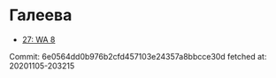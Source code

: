 # Галеева
- [27: WA 8](27.md)

Commit: 6e0564dd0b976b2cfd457103e24357a8bbcce30d
 fetched at: 20201105-203215

